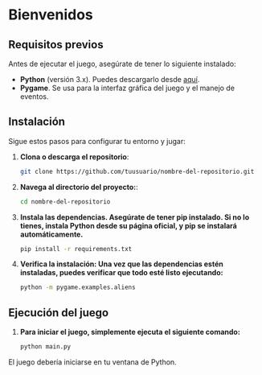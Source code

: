 # Bienvenidos

## Requisitos previos

Antes de ejecutar el juego, asegúrate de tener lo siguiente instalado:

- **Python** (versión 3.x). Puedes descargarlo desde [aquí](https://www.python.org/downloads/).
- **Pygame**. Se usa para la interfaz gráfica del juego y el manejo de eventos.

## Instalación

Sigue estos pasos para configurar tu entorno y jugar:

1. **Clona o descarga el repositorio**:
   ```bash
   git clone https://github.com/tuusuario/nombre-del-repositorio.git

2. **Navega al directorio del proyecto:**:
   ```bash
   cd nombre-del-repositorio
   
3. **Instala las dependencias. Asegúrate de tener pip instalado. Si no lo tienes, instala Python desde su página oficial, y pip se instalará automáticamente.**
    ```bash
    pip install -r requirements.txt

4. **Verifica la instalación: Una vez que las dependencias estén instaladas, puedes verificar que todo esté listo ejecutando:**
    ```bash
    python -m pygame.examples.aliens

## Ejecución del juego

1. **Para iniciar el juego, simplemente ejecuta el siguiente comando:**
    ```bash
   python main.py
El juego debería iniciarse en tu ventana de Python.
 
